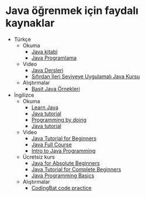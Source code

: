 # Java öğrenmek için faydalı kaynaklar
* Türkçe
	* Okuma
		* [Java kitabi](https://github.com/melihsakarya/java-kitap)
		* [Java Programlama](https://www.bilgigunlugum.net/prog/java/java_giris)
	* Video
		* [Java Dersleri](https://www.youtube.com/playlist?list=PLqG356ExoxZUGwbqoJEKSMnaxVJe4Uvf8)
		* [Sıfırdan İleri Seviyeye Uygulamalı Java Kursu](https://www.youtube.com/playlist?list=PLSg_-k7KzeO9tNAOI-O4KfSAW4PdSOXnF)
	* Alıştırmalar
		* [Basit Java Örnekleri](https://www.yazilimkodlama.com/java/basit-java-ornekleri/)
* İngilizce
	* Okuma
		* [Learn Java](https://www.learnjavaonline.org/)
		* [Java tutorial](https://www.programiz.com/java-programming)
		* [Programming by doing](http://programmingbydoing.com/)
		* [Java tutorial](https://www.w3schools.com/java/)
	* Video
		* [Java Tutorial for Beginners](https://www.youtube.com/watch?v=eIrMbAQSU34)
		* [Java Full Course](https://www.youtube.com/watch?v=hBh_CC5y8-s)
		* [Intro to Java Programming](https://www.youtube.com/watch?v=GoXwIVyNvX0)
	* Ücretsiz kurs
		* [Java for Absolute Beginners](https://www.udemy.com/course/java-for-absolute-beginners-c/)
		* [Java Tutorial for Complete Beginners](https://www.udemy.com/course/java-tutorial/)
		* [Java Programming Basics](https://www.udacity.com/course/java-programming-basics--ud282)
 	* Alıştırmalar
		* [CodingBat code practice](https://codingbat.com/java)
